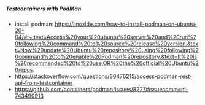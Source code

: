 

##### Testcontainers with PodMan
- install podman: https://linoxide.com/how-to-install-podman-on-ubuntu-20-04/#:~:text=Access%20your%20ubuntu%20server%20and%20run%20following%20command%20to%20source%20release%20version.&text=Now%20update%20Ubuntu%20repository%20using%20following%20command%20to%20enable%20Podman%20repository.&text=It%20is%20recommended%20to%20use,OR%20the%20official%20Ubuntu%20repos.
- https://stackoverflow.com/questions/60476215/access-podman-rest-api-from-testcontainer
- https://github.com/containers/podman/issues/8227#issuecomment-743490913